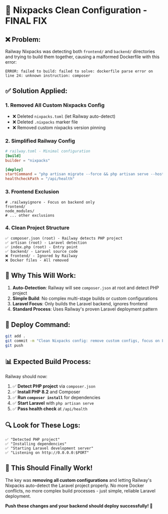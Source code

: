 # 🧹 Nixpacks Clean Configuration - FINAL FIX

## ❌ **Problem:**
Railway Nixpacks was detecting both `frontend/` and `backend/` directories and trying to build them together, causing a malformed Dockerfile with this error:
```
ERROR: failed to build: failed to solve: dockerfile parse error on line 24: unknown instruction: composer
```

## ✅ **Solution Applied:**

### 1. **Removed All Custom Nixpacks Config**
- ❌ Deleted `nixpacks.toml` (let Railway auto-detect)
- ❌ Deleted `.nixpacks` marker file
- ❌ Removed custom nixpacks version pinning

### 2. **Simplified Railway Config**
```toml
# railway.toml - Minimal configuration
[build]
builder = "nixpacks"

[deploy]
startCommand = "php artisan migrate --force && php artisan serve --host=0.0.0.0 --port=$PORT"
healthcheckPath = "/api/health"
```

### 3. **Frontend Exclusion**
```ignore
# .railwayignore - Focus on backend only
frontend/
node_modules/
# ... other exclusions
```

### 4. **Clean Project Structure**
```
✅ composer.json (root) - Railway detects PHP project
✅ artisan (root) - Laravel detection
✅ index.php (root) - Entry point
✅ backend/ - Laravel source code
❌ frontend/ - Ignored by Railway
❌ Docker files - All removed
```

## 🎯 **Why This Will Work:**

1. **Auto-Detection**: Railway will see `composer.json` at root and detect PHP project
2. **Simple Build**: No complex multi-stage builds or custom configurations
3. **Laravel Focus**: Only builds the Laravel backend, ignores frontend
4. **Standard Process**: Uses Railway's proven Laravel deployment pattern

## 🚀 **Deploy Command:**
```bash
git add .
git commit -m "Clean Nixpacks config: remove custom configs, focus on Laravel backend only"
git push
```

## 📊 **Expected Build Process:**

Railway should now:
1. ✅ **Detect PHP project** via `composer.json`
2. ✅ **Install PHP 8.2** and Composer
3. ✅ **Run `composer install`** for dependencies
4. ✅ **Start Laravel** with `php artisan serve`
5. ✅ **Pass health check** at `/api/health`

## 🔍 **Look for These Logs:**
```
✅ "Detected PHP project"
✅ "Installing dependencies"
✅ "Starting Laravel development server"
✅ "Listening on http://0.0.0.0:$PORT"
```

## 🎉 **This Should Finally Work!**

The key was **removing all custom configurations** and letting Railway's Nixpacks auto-detect the Laravel project properly. No more Docker conflicts, no more complex build processes - just simple, reliable Laravel deployment.

**Push these changes and your backend should deploy successfully! 🚀**
